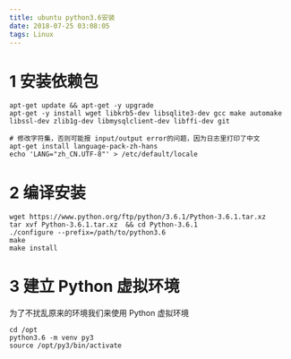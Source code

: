 ```yaml
---
title: ubuntu python3.6安装
date: 2018-07-25 03:08:05
tags: Linux
---
```

# 1 安装依赖包
```shell
apt-get update && apt-get -y upgrade
apt-get -y install wget libkrb5-dev libsqlite3-dev gcc make automake libssl-dev zlib1g-dev libmysqlclient-dev libffi-dev git

# 修改字符集，否则可能报 input/output error的问题，因为日志里打印了中文
apt-get install language-pack-zh-hans
echo 'LANG="zh_CN.UTF-8"' > /etc/default/locale

```
# 2 编译安装
```shell
wget https://www.python.org/ftp/python/3.6.1/Python-3.6.1.tar.xz
tar xvf Python-3.6.1.tar.xz  && cd Python-3.6.1
./configure --prefix=/path/to/python3.6
make
make install
```
# 3 建立 Python 虚拟环境
为了不扰乱原来的环境我们来使用 Python 虚拟环境
```shell
cd /opt
python3.6 -m venv py3
source /opt/py3/bin/activate
```
